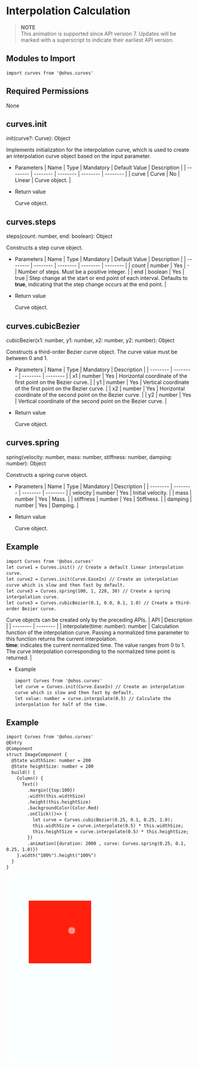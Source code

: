 # Interpolation Calculation


> **NOTE**<br>
> This animation is supported since API version 7. Updates will be marked with a superscript to indicate their earliest API version.


## Modules to Import


```
import curves from '@ohos.curves'
```


## Required Permissions

None


## curves.init

init(curve?: Curve): Object


Implements initialization for the interpolation curve, which is used to create an interpolation curve object based on the input parameter.


- Parameters
    | Name | Type | Mandatory | Default Value | Description |
  | -------- | -------- | -------- | -------- | -------- |
  | curve | Curve | No | Linear | Curve object. |

- Return value
  
  Curve object.


## curves.steps

steps(count: number, end: boolean): Object


Constructs a step curve object.


- Parameters
    | Name | Type | Mandatory | Default Value | Description |
  | -------- | -------- | -------- | -------- | -------- |
  | count | number | Yes | - | Number of steps. Must be a positive integer. |
  | end | boolean | Yes | true | Step change at the start or end point of each interval. Defaults to **true**, indicating that the step change occurs at the end point. |

- Return value
  
  Curve object.


## curves.cubicBezier

cubicBezier(x1: number, y1: number, x2: number, y2: number): Object


Constructs a third-order Bezier curve object. The curve value must be between 0 and 1.


- Parameters
    | Name | Type | Mandatory | Description |
  | -------- | -------- | -------- | -------- |
  | x1 | number | Yes | Horizontal coordinate of the first point on the Bezier curve. |
  | y1 | number | Yes | Vertical coordinate of the first point on the Bezier curve. |
  | x2 | number | Yes | Horizontal coordinate of the second point on the Bezier curve. |
  | y2 | number | Yes | Vertical coordinate of the second point on the Bezier curve. |

- Return value
  
  Curve object.


## curves.spring

spring(velocity: number, mass: number, stiffness: number, damping: number): Object


Constructs a spring curve object.


- Parameters
    | Name | Type | Mandatory | Description |
  | -------- | -------- | -------- | -------- |
  | velocity | number | Yes | Initial velocity. |
  | mass | number | Yes | Mass. |
  | stiffness | number | Yes | Stiffness. |
  | damping | number | Yes | Damping. |

- Return value
  
  Curve object.


## Example


```
import Curves from '@ohos.curves'
let curve1 = Curves.init() // Create a default linear interpolation curve.
let curve2 = Curves.init(Curve.EaseIn) // Create an interpolation curve which is slow and then fast by default.
let curve3 = Curves.spring(100, 1, 228, 30) // Create a spring interpolation curve.
let curve3 = Curves.cubicBezier(0.1, 0.0, 0.1, 1.0) // Create a third-order Bezier curve.
```


Curve objects can be created only by the preceding APIs.
| API | Description |
| -------- | -------- |
| interpolate(time: number): number | Calculation function of the interpolation curve. Passing a normalized time parameter to this function returns the current interpolation.<br/>**time**: indicates the current normalized time. The value ranges from 0 to 1.<br/>The curve interpolation corresponding to the normalized time point is returned. |


- Example
  
  ```
  import Curves from '@ohos.curves'
  let curve = Curves.init(Curve.EaseIn) // Create an interpolation curve which is slow and then fast by default.
  let value: number = curve.interpolate(0.5) // Calculate the interpolation for half of the time.
  ```


## Example


```
import Curves from '@ohos.curves'
@Entry
@Component
struct ImageComponent {
  @State widthSize: number = 200
  @State heightSize: number = 200
  build() {
    Column() {
      Text()
        .margin({top:100})
        .width(this.widthSize)
        .height(this.heightSize)
        .backgroundColor(Color.Red)
        .onClick(()=> {
          let curve = Curves.cubicBezier(0.25, 0.1, 0.25, 1.0);
          this.widthSize = curve.interpolate(0.5) * this.widthSize;
          this.heightSize = curve.interpolate(0.5) * this.heightSize;
        })
        .animation({duration: 2000 , curve: Curves.spring(0.25, 0.1, 0.25, 1.0)})
    }.width("100%").height("100%")
  }
}
```

![en-us_image_0000001212058456](figures/en-us_image_0000001212058456.gif)
